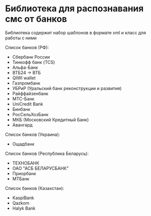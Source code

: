 # Библиотека для распознавания смс от банков
Библиотека содержит набор шаблонов в формате xml и класс для работы с ними

Список банков (РФ):
* Сбербанк России
* Тинкофф банк (TCS)
* Альфа-Банк
* ВТБ24 -> ВТБ
* QIWI wallet
* Газпромбанк
* УБРиР (Уральский банк реконструкции и развития)
* Райффайзенбанк
* МТС-Банк
* UniCredit Bank
* Бинбанк
* РосСельХозБанк
* МКБ (Московский Кредитный Банк)
* Авангард

Список банков (Украина):
* Ощадбанк

Список банков (Республика Беларусь):
* ТЕХНОБАНК
* ОАО "АСБ БЕЛАРУСБАНК"
* Приорбанк
* МТБанк

Список банков (Казахстан):
* KaspiBank
* Qazkom
* Halyk Bank


